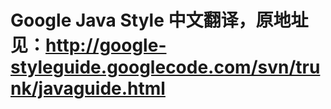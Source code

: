 Google Java Style 中文翻译，原地址见：http://google-styleguide.googlecode.com/svn/trunk/javaguide.html
===========================================================================================
